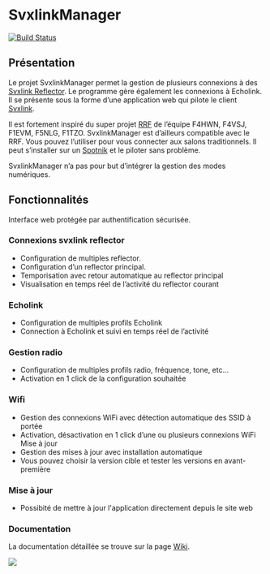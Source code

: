# SvxlinkManager
[![Build Status](https://dev.azure.com/marcbat79/SvxlinkManager/_apis/build/status/SvxlinkManager-core-CI?repoName=marcbat%2Fsvxlinkmanager&branchName=develop)](https://dev.azure.com/marcbat79/SvxlinkManager/_build/latest?definitionId=8&repoName=marcbat%2Fsvxlinkmanager&branchName=develop)

## Présentation
Le projet SvxlinkManager permet la gestion de plusieurs connexions à des [Svxlink Reflector](https://github.com/sm0svx/svxlink). 
Le programme gère également les connexions à Echolink. 
Il se présente sous la forme d’une application web qui pilote le client [Svxlink](http://www.svxlink.org). 

Il est fortement inspiré du super projet [RRF](https://f5nlg.wordpress.com) de l’équipe F4HWN, F4VSJ, F1EVM, F5NLG, F1TZO. SvxlinkManager est d’ailleurs compatible avec le RRF. Vous pouvez l’utiliser pour vous connecter aux salons traditionnels. Il peut s’installer sur un [Spotnik](https://f5nlg.wordpress.com/2016/01/06/svx-boutique) et le piloter sans problème.

SvxlinkManager n’a pas pour but d’intégrer la gestion des modes numériques.

## Fonctionnalités

Interface web protégée par authentification sécurisée. 

### Connexions svxlink reflector
*	Configuration de multiples reflector.
*	Configuration d’un reflector principal.
*	Temporisation avec retour automatique au reflector principal
*	Visualisation en temps réel de l’activité du reflector courant

### Echolink
*	Configuration de multiples profils Echolink
*	Connection à Echolink et suivi en temps réel de l’activité

### Gestion radio
*	Configuration de multiples profils radio, fréquence, tone, etc…
*	Activation en 1 click de la configuration souhaitée

### Wifi
*	Gestion des connexions WiFi avec détection automatique des SSID à portée
*	Activation, désactivation en 1 click d’une ou plusieurs connexions WiFi
Mise à jour
*	Gestion des mises à jour avec installation automatique
*	Vous pouvez choisir la version cible et tester les versions en avant-première

### Mise à jour
* Possibité de mettre à jour l'application directement depuis le site web

### Documentation

La documentation détaillée se trouve sur la page [Wiki](https://github.com/marcbat/svxlinkmanager/wiki).

![](https://github.com/marcbat/svxlinkmanager/wiki/images/Accueil.png)

